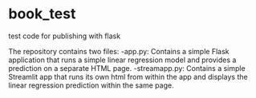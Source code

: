 # book_test
test code for publishing with flask

The repository contains two files:
-app.py: Contains a simple Flask application that runs a simple linear regression model and provides a prediction on a separate HTML page.
-streamapp.py: Contains a simple Streamlit app that runs its own html from within the app and displays the linear regression prediction within the same page.
